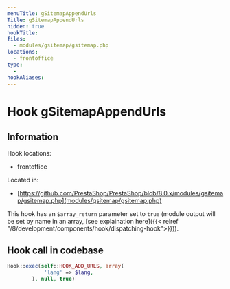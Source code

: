 ```yaml
---
menuTitle: gSitemapAppendUrls
Title: gSitemapAppendUrls
hidden: true
hookTitle: 
files:
  - modules/gsitemap/gsitemap.php
locations:
  - frontoffice
type:
  - 
hookAliases:
---
```


# Hook gSitemapAppendUrls

## Information

Hook locations: 
  - frontoffice

Located in: 
  - [https://github.com/PrestaShop/PrestaShop/blob/8.0.x/modules/gsitemap/gsitemap.php](modules/gsitemap/gsitemap.php)

This hook has an `$array_return` parameter set to `true` (module output will be set by name in an array, [see explaination here]({{< relref "/8/development/components/hook/dispatching-hook">}})).

## Hook call in codebase

```php
Hook::exec(self::HOOK_ADD_URLS, array(
            'lang' => $lang,
        ), null, true)
```